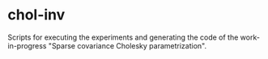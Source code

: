 # chol-inv
Scripts for executing the experiments and generating the code of the work-in-progress "Sparse covariance Cholesky parametrization".
